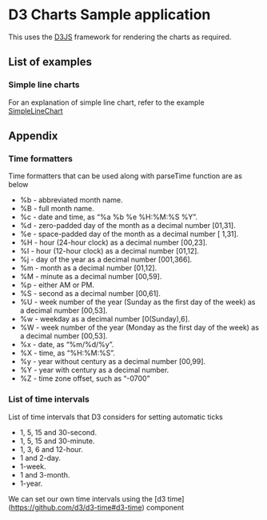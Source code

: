 # D3 Charts Sample application
This uses the [D3JS](https://d3js.org/) framework for rendering the charts as required.

## List of examples
### Simple line charts
For an explanation of simple line chart, refer to the example [SimpleLineChart](http://www.d3noob.org/2016/08/create-simple-line-graph-using-d3js-v4.html)

## Appendix
### Time formatters
Time formatters that can be used along with parseTime function are as below
- %b - abbreviated month name.
- %B - full month name.
- %c - date and time, as “%a %b %e %H:%M:%S %Y”.
- %d - zero-padded day of the month as a decimal number [01,31].
- %e - space-padded day of the month as a decimal number [ 1,31].
- %H - hour (24-hour clock) as a decimal number [00,23].
- %I - hour (12-hour clock) as a decimal number [01,12].
- %j - day of the year as a decimal number [001,366].
- %m - month as a decimal number [01,12].
- %M - minute as a decimal number [00,59].
- %p - either AM or PM.
- %S - second as a decimal number [00,61].
- %U - week number of the year (Sunday as the first day of the week) as a decimal number [00,53].
- %w - weekday as a decimal number [0(Sunday),6].
- %W - week number of the year (Monday as the first day of the week) as a decimal number [00,53].
- %x - date, as “%m/%d/%y”.
- %X - time, as “%H:%M:%S”.
- %y - year without century as a decimal number [00,99].
- %Y - year with century as a decimal number.
- %Z - time zone offset, such as “-0700”

### List of time intervals
List of time intervals that D3 considers for setting automatic ticks
- 1, 5, 15 and 30-second.
- 1, 5, 15 and 30-minute.
- 1, 3, 6 and 12-hour.
- 1 and 2-day.
- 1-week.
- 1 and 3-month.
- 1-year.

We can set our own time intervals using the [d3 time] (https://github.com/d3/d3-time#d3-time) component
